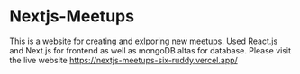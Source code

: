 # Nextjs-Meetups
This is a website for creating and exlporing new meetups. 
Used React.js and Next.js for frontend as well as mongoDB altas for database.
Please visit the live website https://nextjs-meetups-six-ruddy.vercel.app/

